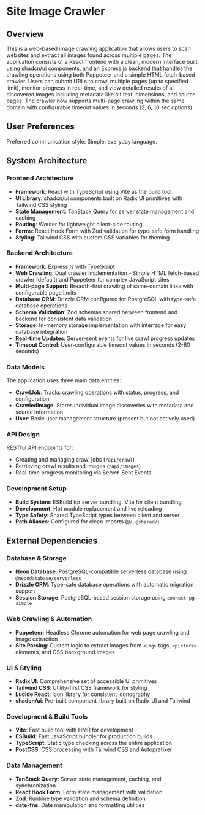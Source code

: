 # Site Image Crawler

## Overview

This is a web-based image crawling application that allows users to scan websites and extract all images found across multiple pages. The application consists of a React frontend with a clean, modern interface built using shadcn/ui components, and an Express.js backend that handles the crawling operations using both Puppeteer and a simple HTML fetch-based crawler. Users can submit URLs to crawl multiple pages (up to specified limit), monitor progress in real-time, and view detailed results of all discovered images including metadata like alt text, dimensions, and source pages. The crawler now supports multi-page crawling within the same domain with configurable timeout values in seconds (2, 6, 10 sec options).

## User Preferences

Preferred communication style: Simple, everyday language.

## System Architecture

### Frontend Architecture
- **Framework**: React with TypeScript using Vite as the build tool
- **UI Library**: shadcn/ui components built on Radix UI primitives with Tailwind CSS styling
- **State Management**: TanStack Query for server state management and caching
- **Routing**: Wouter for lightweight client-side routing
- **Forms**: React Hook Form with Zod validation for type-safe form handling
- **Styling**: Tailwind CSS with custom CSS variables for theming

### Backend Architecture  
- **Framework**: Express.js with TypeScript
- **Web Crawling**: Dual crawler implementation - Simple HTML fetch-based crawler (default) and Puppeteer for complex JavaScript sites
- **Multi-page Support**: Breadth-first crawling of same-domain links with configurable page limits
- **Database ORM**: Drizzle ORM configured for PostgreSQL with type-safe database operations
- **Schema Validation**: Zod schemas shared between frontend and backend for consistent data validation
- **Storage**: In-memory storage implementation with interface for easy database integration
- **Real-time Updates**: Server-sent events for live crawl progress updates
- **Timeout Control**: User-configurable timeout values in seconds (2-60 seconds)

### Data Models
The application uses three main data entities:
- **CrawlJob**: Tracks crawling operations with status, progress, and configuration
- **CrawledImage**: Stores individual image discoveries with metadata and source information
- **User**: Basic user management structure (present but not actively used)

### API Design
RESTful API endpoints for:
- Creating and managing crawl jobs (`/api/crawl`)
- Retrieving crawl results and images (`/api/images`)
- Real-time progress monitoring via Server-Sent Events

### Development Setup
- **Build System**: ESBuild for server bundling, Vite for client bundling
- **Development**: Hot module replacement and live reloading
- **Type Safety**: Shared TypeScript types between client and server
- **Path Aliases**: Configured for clean imports (`@/`, `@shared/`)

## External Dependencies

### Database & Storage
- **Neon Database**: PostgreSQL-compatible serverless database using `@neondatabase/serverless`
- **Drizzle ORM**: Type-safe database operations with automatic migration support
- **Session Storage**: PostgreSQL-based session storage using `connect-pg-simple`

### Web Crawling & Automation
- **Puppeteer**: Headless Chrome automation for web page crawling and image extraction
- **Site Parsing**: Custom logic to extract images from `<img>` tags, `<picture>` elements, and CSS background images

### UI & Styling
- **Radix UI**: Comprehensive set of accessible UI primitives
- **Tailwind CSS**: Utility-first CSS framework for styling
- **Lucide React**: Icon library for consistent iconography
- **shadcn/ui**: Pre-built component library built on Radix UI and Tailwind

### Development & Build Tools
- **Vite**: Fast build tool with HMR for development
- **ESBuild**: Fast JavaScript bundler for production builds
- **TypeScript**: Static type checking across the entire application
- **PostCSS**: CSS processing with Tailwind CSS and Autoprefixer

### Data Management
- **TanStack Query**: Server state management, caching, and synchronization
- **React Hook Form**: Form state management with validation
- **Zod**: Runtime type validation and schema definition
- **date-fns**: Date manipulation and formatting utilities
